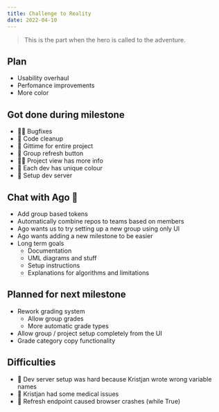```yaml
---
title: Challenge to Reality
date: 2022-04-10
---
```

> This is the part when the hero is called to the adventure.


## Plan
- Usability overhaul
- Perfomance improvements
- More color

## Got done during milestone
- 🐞🐝 Bugfixes
- 🐝 Code cleanup
- 🐝 Gittime for entire project
- 🐝 Group refresh button
- 🐞🐝 Project view has more info
- 🐞 Each dev has unique colour
- 🐞 Setup dev server


## Chat with Ago 🐢
- Add group based tokens
- Automatically combine repos to teams based on members
- Ago wants us to try setting up a new group using only UI
- Ago wants adding a new milestone to be easier
- Long term goals
  - Documentation
  - UML diagrams and stuff
  - Setup instructions
  - Explanations for algorithms and limitations


## Planned for next milestone
- Rework grading system
  - Allow group grades
  - More automatic grade types
- Allow group / project setup completely from the UI
- Grade category copy functionality


## Difficulties
- 🐞 Dev server setup was hard because Kristjan wrote wrong variable names
- 🐞 Kristjan had some medical issues
- 🐝 Refresh endpoint caused browser crashes (while True)
